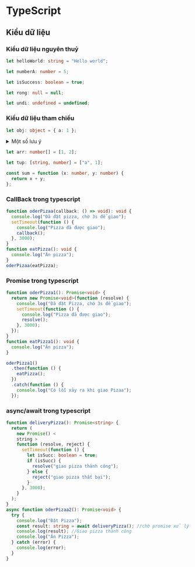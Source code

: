 # TypeScript

## Kiểu dữ liệu

### Kiểu dữ liệu nguyên thuỷ

```ts
let helloWorld: string = "Hello world";

let numberA: number = 5;

let isSuccess: boolean = true;

let rong: null = null;

let undi: undefined = undefined;
```

### Kiểu dữ liệu tham chiếu

```ts
let obj: object = { a: 1 };
```

<details>
  <summary>Một số lưu ý</summary>
#### Các cách clone object trong JavaScript

Có nhiều cách để clone một object trong JavaScript, phổ biến nhất gồm:

- **Spread Operator**

  ```js
  let clone = { ...obj };
  ```

- **Object.assign**

  ```js
  let clone = Object.assign({}, obj);
  ```

- **Các phương pháp khác**
  Bao gồm `structuredClone(obj)`, `JSON.parse(JSON.stringify(obj))`, hoặc dùng thư viện như `lodash.cloneDeep(obj)`.

---

#### Nên dùng phương pháp nào?

| Trường hợp                              | Nên dùng                                          |
| --------------------------------------- | ------------------------------------------------- |
| Object đơn giản, không lồng nhau        | Spread operator (`...obj`) hoặc `Object.assign()` |
| Object có cấu trúc lồng nhau (nested)   | `structuredClone(obj)`                            |
| Object chứa `Date`, `Map`, `Set`        | `lodash.cloneDeep(obj)`                           |
| Object có vòng lặp (circular reference) | `lodash.cloneDeep(obj)`                           |
| Yêu cầu hiệu năng cao                   | Tránh sử dụng deep clone nếu không cần thiết      |

> **Ghi nhớ**: Deep clone thường tốn tài nguyên và không cần thiết với các object đơn giản.

---

#### Những lỗi phổ biến khi clone object

- **Clone nông khi cần clone sâu**
  Dễ dẫn đến lỗi logic khi thay đổi object con trong bản clone làm ảnh hưởng đến bản gốc.

- **Dùng `JSON.stringify` với object phức tạp**
  Không thể clone function, `Date`, hoặc object có vòng lặp — dẫn đến mất dữ liệu hoặc throw lỗi.

- **Làm mất prototype**
  Một số phương pháp như `JSON.stringify` hoặc `lodash.cloneDeep` không giữ nguyên prototype, có thể làm sai hành vi object.

- **Circular reference gây lỗi**
Khi dùng `JSON.stringify`, nếu object có vòng lặp sẽ ném lỗi (`TypeError: Converting circular structure to JSON`).
</details>

```ts
let arr: number[] = [1, 2];

let tup: [string, number] = ["a", 1];

const sum = function (x: number, y: number) {
  return x + y;
};
```

### CallBack trong typescript

```ts showLineNumbers
function oderPizaa(callback: () => void): void {
  console.log("Đã đặt pizza, chờ 3s để giao");
  setTimeout(function () {
    console.log("Pizza đã được giao");
    callback();
  }, 3000);
}
function eatPizza(): void {
  console.log("Ăn pizza");
}
oderPizaa(eatPizza);
```

### Promise trong typescript

```ts showLineNumbers
function oderPizza1(): Promise<void> {
  return new Promise<void>(function (resolve) {
    console.log("Đã đặt Pizza, chờ 3s để giao");
    setTimeout(function () {
      console.log("Pizza đã được giao");
      resolve();
    }, 3000);
  });
}
function eatPizza1(): void {
  console.log("Ăn pizza");
}

oderPizza1()
  .then(function () {
    eatPizza();
  })
  .catch(function () {
    console.log("Có lỗi xảy ra khi giao Pizaa");
  });
```

### async/await trong typescript

```ts showLineNumbers
function deliveryPizza(): Promise<string> {
  return (
    new Promise() <
    string >
    function (resolve, reject) {
      setTimeout(function () {
        let isSucc: boolean = true;
        if (isSucc) {
          resolve("giao pizza thành công");
        } else {
          reject("giao pizza thất bại");
        }
      }, 3000);
    }
  );
}
async function oderPizaa2(): Promise<void> {
  try {
    console.log("Đặt Pizza");
    const result: string = await deliveryPizza(); //chờ promise xử lý
    console.log(result); //Giao pizza thành công
    console.log("Ăn Pizza");
  } catch (error) {
    console.log(error);
  }
}
```
